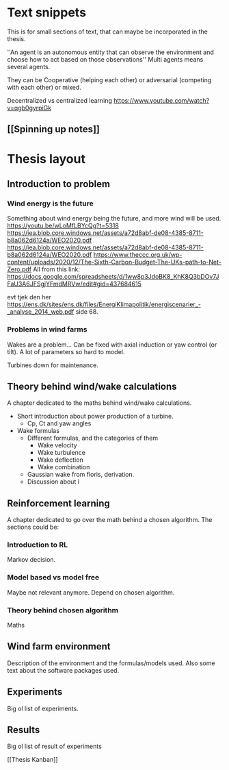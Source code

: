 # Text snippets

This is for small sections of text, that can maybe be incorporated in the thesis.


''An agent is an autonomous entity that can observe the environment and choose how to act based on those observations''
Multi agents means several agents.

They can be Cooperative (helping each other) or adversarial (competing with each other) or mixed.

Decentralized vs centralized learning 
https://www.youtube.com/watch?v=qgb0gyrpiGk

## [[Spinning up notes]]


# Thesis layout

## Introduction to problem
### Wind energy is the future
Something about wind energy being the future, and more wind will be used. https://youtu.be/wLoMfLBYcQg?t=5318
https://iea.blob.core.windows.net/assets/a72d8abf-de08-4385-8711-b8a062d6124a/WEO2020.pdf
https://iea.blob.core.windows.net/assets/a72d8abf-de08-4385-8711-b8a062d6124a/WEO2020.pdf
https://www.theccc.org.uk/wp-content/uploads/2020/12/The-Sixth-Carbon-Budget-The-UKs-path-to-Net-Zero.pdf
All from this link: https://docs.google.com/spreadsheets/d/1ww8p3JdoBK8_KhK8Q3bDOv7JFaU3A6JFSgjYFmdMRVw/edit#gid=437684615

evt tjek den her https://ens.dk/sites/ens.dk/files/EnergiKlimapolitik/energiscenarier_-_analyse_2014_web.pdf side 68.


### Problems in wind farms
Wakes are a problem... Can be fixed with axial induction or yaw control (or tilt).
A lot of parameters so hard to model.

Turbines down for maintenance. 

## Theory behind wind/wake calculations
A chapter dedicated to the maths behind wind/wake calculations.

- Short introduction about power production of a turbine.
	- Cp, Ct and yaw angles
- Wake formulas
	- Different formulas, and the categories of them
		- Wake velocity
		- Wake turbulence
		- Wake deflection
		- Wake combination
	- Gaussian wake from floris, derivation.
	- Discussion about l


## Reinforcement learning
A chapter dedicated to go over the math behind a chosen algorithm.
The sections could be:
### Introduction to RL
Markov decision.
### Model based vs model free
Maybe not relevant anymore. Depend on chosen algorithm.
### Theory behind chosen algorithm
Maths


## Wind farm environment
Description of the environment and the formulas/models used.
Also some text about the software packages used.

## Experiments
Big ol list of experiments.

## Results
Big ol list of result of experiments








[[Thesis Kanban]]


